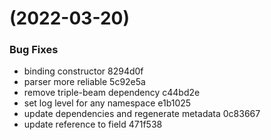 #  (2022-03-20)


### Bug Fixes

* binding constructor 8294d0f
* parser more reliable 5c92e5a
* remove triple-beam dependency c44bd2e
* set log level for any namespace e1b1025
* update dependencies and regenerate metadata 0c83667
* update reference to field 471f538




